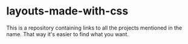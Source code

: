 # layouts-made-with-css
This is a repository containing links to all the projects mentioned in the name. That way it's easier to find what you want.
